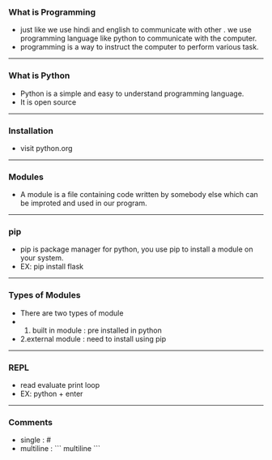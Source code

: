 ### **What is Programming**
- just like we use hindi and english to communicate with other . we use programming language 
like python to communicate with the computer.
- programming is a way to instruct the computer to perform various task.

---
### **What is Python**
- Python is a simple and easy to understand programming language.
- It is open source 

---
### **Installation**
- visit python.org

---
### **Modules**
- A module is a file containing code written by somebody else which can be improted and used in our program.

---
### **pip**
- pip is package manager for python, you use pip to install a module on your system.
- EX: pip install flask

---
### **Types of Modules**
- There are two types of module
- 1. built in module : pre installed in python
- 2.external module : need to install using pip

---
### **REPL**
- read evaluate print loop
- EX: python + enter

---

### **Comments**
- single : #
- multiline : \`\`\` multiline \`\`\`
